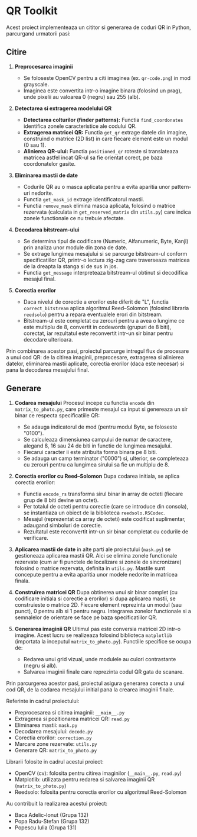 # QR Toolkit

Acest proiect implementeaza un cititor si generarea de coduri QR in Python, parcurgand urmatorii pasi:

## Citire

1. **Preprocesarea imaginii**  
   - Se foloseste OpenCV pentru a citi imaginea (ex. `qr-code.png`) in mod grayscale.
   - Imaginea este convertita intr-o imagine binara (folosind un prag), unde pixelii au valoarea 0 (negru) sau 255 (alb).

2. **Detectarea si extragerea modelului QR**  
   - **Detectarea colturilor (finder patterns):** Functia `find_coordonates` identifica zonele caracteristice ale codului QR.
   - **Extragerea matricei QR:** Functia `get_qr` extrage datele din imagine, construind o matrice (2D list) in care fiecare element este un modul (0 sau 1).
   - **Alinierea QR-ului:** Functia `positioned_qr` roteste si translateaza matricea astfel incat QR-ul sa fie orientat corect, pe baza coordonatelor gasite.

3. **Eliminarea mastii de date**  
   - Codurile QR au o masca aplicata pentru a evita aparitia unor pattern-uri nedorite.
   - Functia `get_mask_id` extrage identificatorul mastii.
   - Functia `remove_mask` elimina masca aplicata, folosind o matrice rezervata (calculata in `get_reserved_matrix` din `utils.py`) care indica zonele functionale ce nu trebuie afectate.

4. **Decodarea bitstream-ului**  
   - Se determina tipul de codificare (Numeric, Alfanumeric, Byte, Kanji) prin analiza unor module din zona de date.
   - Se extrage lungimea mesajului si se parcurge bitstream-ul conform specificatiilor QR, printr-o lectura zig-zag care traverseaza matricea de la dreapta la stanga si de sus in jos.
   - Functia `get_message` interpreteaza bitstream-ul obtinut si decodifica mesajul final.

5. **Corectia erorilor**  
   - Daca nivelul de corectie a erorilor este diferit de "L", functia `correct_bitstream` aplica algoritmul Reed–Solomon (folosind libraria `reedsolo`) pentru a repara eventualele erori din bitstream.
   - Bitstream-ul este completat cu zerouri pentru a avea o lungime ce este multiplu de 8, convertit in codewords (grupuri de 8 biti), corectat, iar rezultatul este reconvertit intr-un sir binar pentru decodare ulterioara.

Prin combinarea acestor pasi, proiectul parcurge intregul flux de procesare a unui cod QR: de la citirea imaginii, preprocesare, extragerea si alinierea datelor, eliminarea mastii aplicate, corectia erorilor (daca este necesar) si pana la decodarea mesajului final.

## Generare

1. **Codarea mesajului**
    Procesul incepe cu functia `encode` din `matrix_to_photo.py`, care primeste mesajul ca input si genereaza un sir binar ce respecta specificatiile QR:
    - Se adauga indicatorul de mod (pentru modul Byte, se foloseste "0100").
    - Se calculeaza dimensiunea campului de numar de caractere, alegand 8, 16 sau 24 de biti in functie de lungimea mesajului.
    - Fiecarui caracter ii este atribuita forma binara pe 8 biti.
    - Se adauga un camp terminator ("0000") si, ulterior, se completeaza cu zerouri pentru ca lungimea sirului sa fie un multiplu de 8.

2. **Corectia erorilor cu Reed–Solomon**
    Dupa codarea initiala, se aplica corectia erorilor:
    - Functia `encode_rs` transforma sirul binar in array de octeti (fiecare grup de 8 biti devine un octet).
    - Per totalul de octeti pentru corectie (care se introduce din consola), se instantiaza un obiect de la biblioteca `reedsolo.RSCodec`.
    - Mesajul (reprezentat ca array de octeti) este codificat suplimentar, adaugand simboluri de corectie.
    - Rezultatul este reconvertit intr-un sir binar completat cu codurile de verificare.

3. **Aplicarea mastii de date**
    in alte parti ale proiectului (`mask.py`) se gestioneaza aplicarea mastii QR. Aici se elimina zonele functionale rezervate (cum ar fi punctele de localizare si zonele de sincronizare) folosind o matrice rezervata, definita in `utils.py`. Mastile sunt concepute pentru a evita aparitia unor modele nedorite in matricea finala.

4. **Construirea matricei QR**
    Dupa obtinerea unui sir binar complet (cu codificare initiala si corectie a erorilor) si dupa aplicarea mastii, se construieste o matrice 2D. Fiecare element reprezinta un modul (sau punct), 0 pentru alb si 1 pentru negru. Integrarea zonelor functionale si a semnalelor de orientare se face pe baza specificatiilor QR.

5. **Generarea imaginii QR**
    Ultimul pas este conversia matricei 2D intr-o imagine. Acest lucru se realizeaza folosind biblioteca `matplotlib` (importata la inceputul `matrix_to_photo.py`). Functiile specifice se ocupa de:
    - Redarea unui grid vizual, unde modulele au culori contrastante (negru si alb).
    - Salvarea imaginii finale care reprezinta codul QR gata de scanare.

Prin parcurgerea acestor pasi, proiectul asigura generarea corecta a unui cod QR, de la codarea mesajului initial pana la crearea imaginii finale.

Referinte in cadrul proiectului:  
- Preprocesarea si citirea imaginii: `__main__.py`  
- Extragerea si pozitionarea matricei QR: `read.py`  
- Eliminarea mastii: `mask.py`  
- Decodarea mesajului: `decode.py`  
- Corectia erorilor: `correction.py`  
- Marcare zone rezervate: `utils.py`
- Generare QR: `matrix_to_photo.py`

Librarii folosite in cadrul acestui proiect:
- OpenCV (cv): folosita pentru citirea imaginilor (`__main__.py`, `read.py`)
- Matplotlib: utilizata pentru redarea si salvarea imaginii QR (`matrix_to_photo.py`)
- Reedsolo: folosita pentru corectia erorilor cu algoritmul Reed-Solomon

Au contribuit la realizarea acestui proiect:
- Baca Adelic-Ionut (Grupa 132)
- Popa Radu-Stefan (Grupa 132)
- Popescu Iulia (Grupa 131)